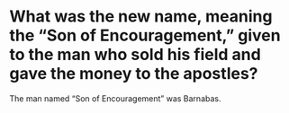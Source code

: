 # What was the new name, meaning the “Son of Encouragement,” given to the man who sold his field and gave the money to the apostles?

The man named “Son of Encouragement” was Barnabas.
